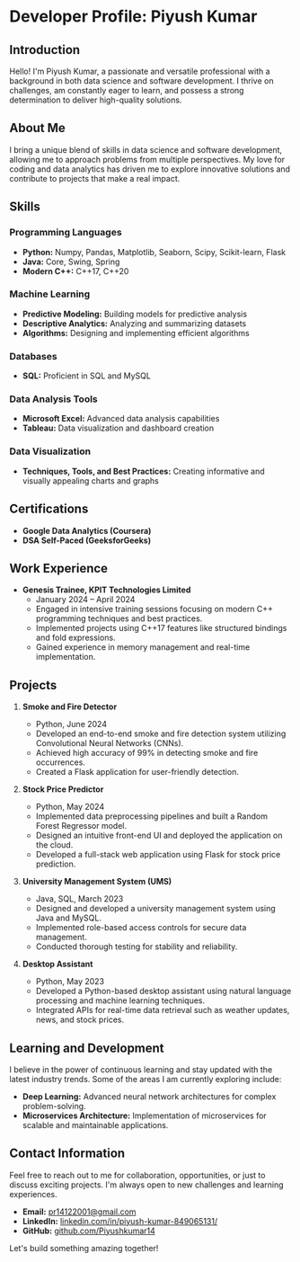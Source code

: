 # Developer Profile: Piyush Kumar

## Introduction

Hello! I'm Piyush Kumar, a passionate and versatile professional with a background in both data science and software development. I thrive on challenges, am constantly eager to learn, and possess a strong determination to deliver high-quality solutions.

## About Me

I bring a unique blend of skills in data science and software development, allowing me to approach problems from multiple perspectives. My love for coding and data analytics has driven me to explore innovative solutions and contribute to projects that make a real impact.

## Skills

### Programming Languages
- **Python:** Numpy, Pandas, Matplotlib, Seaborn, Scipy, Scikit-learn, Flask
- **Java:** Core, Swing, Spring
- **Modern C++:** C++17, C++20

### Machine Learning
- **Predictive Modeling:** Building models for predictive analysis
- **Descriptive Analytics:** Analyzing and summarizing datasets
- **Algorithms:** Designing and implementing efficient algorithms

### Databases
- **SQL:** Proficient in SQL and MySQL

### Data Analysis Tools
- **Microsoft Excel:** Advanced data analysis capabilities
- **Tableau:** Data visualization and dashboard creation

### Data Visualization
- **Techniques, Tools, and Best Practices:** Creating informative and visually appealing charts and graphs

## Certifications
- **Google Data Analytics (Coursera)**
- **DSA Self-Paced (GeeksforGeeks)**

## Work Experience

- **Genesis Trainee, KPIT Technologies Limited**
  - January 2024 – April 2024
  - Engaged in intensive training sessions focusing on modern C++ programming techniques and best practices.
  - Implemented projects using C++17 features like structured bindings and fold expressions.
  - Gained experience in memory management and real-time implementation.

## Projects

1. **Smoke and Fire Detector**
   - Python, June 2024
   - Developed an end-to-end smoke and fire detection system utilizing Convolutional Neural Networks (CNNs).
   - Achieved high accuracy of 99% in detecting smoke and fire occurrences.
   - Created a Flask application for user-friendly detection.

2. **Stock Price Predictor**
   - Python, May 2024
   - Implemented data preprocessing pipelines and built a Random Forest Regressor model.
   - Designed an intuitive front-end UI and deployed the application on the cloud.
   - Developed a full-stack web application using Flask for stock price prediction.

3. **University Management System (UMS)**
   - Java, SQL, March 2023
   - Designed and developed a university management system using Java and MySQL.
   - Implemented role-based access controls for secure data management.
   - Conducted thorough testing for stability and reliability.

4. **Desktop Assistant**
   - Python, May 2023
   - Developed a Python-based desktop assistant using natural language processing and machine learning techniques.
   - Integrated APIs for real-time data retrieval such as weather updates, news, and stock prices.

## Learning and Development

I believe in the power of continuous learning and stay updated with the latest industry trends. Some of the areas I am currently exploring include:

- **Deep Learning:** Advanced neural network architectures for complex problem-solving.
- **Microservices Architecture:** Implementation of microservices for scalable and maintainable applications.

## Contact Information

Feel free to reach out to me for collaboration, opportunities, or just to discuss exciting projects. I'm always open to new challenges and learning experiences.

- **Email:** pr14122001@gmail.com
- **LinkedIn:** [linkedin.com/in/piyush-kumar-849065131/](https://linkedin.com/in/piyush-kumar-849065131/)
- **GitHub:** [github.com/Piyushkumar14](https://github.com/Piyushkumar14)

Let's build something amazing together!

